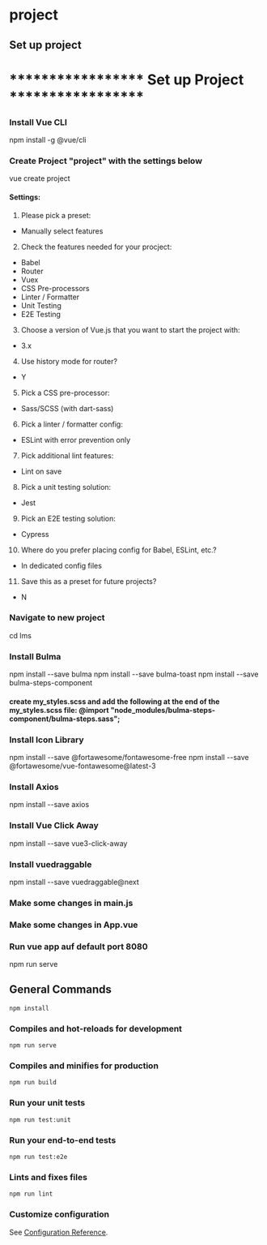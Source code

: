 # project

## Set up project

# ***************** Set up Project *****************

### Install Vue CLI
npm install -g @vue/cli

### Create Project "project" with the settings below
vue create project

#### Settings:
1) Please pick a preset:
- Manually select features
2) Check the features needed for your procject:
- Babel
- Router
- Vuex
- CSS Pre-processors
- Linter / Formatter
- Unit Testing
- E2E Testing
3) Choose a version of Vue.js that you want to start the project with:
- 3.x
4) Use history mode for router?
- Y
5)  Pick a CSS pre-processor:
- Sass/SCSS (with dart-sass)
6) Pick a linter / formatter config:
- ESLint with error prevention only
7) Pick additional lint features:
- Lint on save
8) Pick a unit testing solution:
- Jest
9)  Pick an E2E testing solution:
-  Cypress
10)  Where do you prefer placing config for Babel, ESLint, etc.?
- In dedicated config files
11)  Save this as a preset for future projects?
- N

### Navigate to new project
cd lms

### Install Bulma
npm install --save bulma
npm install --save bulma-toast
npm install --save bulma-steps-component

#### create my_styles.scss and add the following at the end of the my_styles.scss file: @import "node_modules/bulma-steps-component/bulma-steps.sass";

### Install Icon Library
npm install --save @fortawesome/fontawesome-free
npm install --save @fortawesome/vue-fontawesome@latest-3

### Install Axios
npm install --save axios

### Install Vue Click Away
npm install --save vue3-click-away

### Install vuedraggable
npm install --save vuedraggable@next


### Make some changes in main.js

### Make some changes in App.vue

### Run vue app auf default port 8080
npm run serve






## General Commands
```
npm install
```

### Compiles and hot-reloads for development
```
npm run serve
```

### Compiles and minifies for production
```
npm run build
```

### Run your unit tests
```
npm run test:unit
```

### Run your end-to-end tests
```
npm run test:e2e
```

### Lints and fixes files
```
npm run lint
```

### Customize configuration
See [Configuration Reference](https://cli.vuejs.org/config/).
